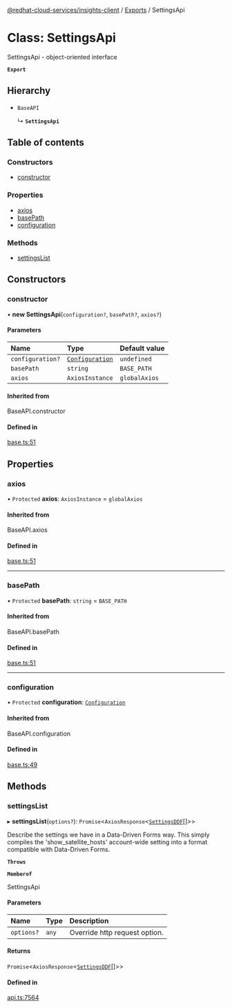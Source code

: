 [@redhat-cloud-services/insights-client](../README.md) / [Exports](../modules.md) / SettingsApi

# Class: SettingsApi

SettingsApi - object-oriented interface

**`Export`**

## Hierarchy

- `BaseAPI`

  ↳ **`SettingsApi`**

## Table of contents

### Constructors

- [constructor](SettingsApi.md#constructor)

### Properties

- [axios](SettingsApi.md#axios)
- [basePath](SettingsApi.md#basepath)
- [configuration](SettingsApi.md#configuration)

### Methods

- [settingsList](SettingsApi.md#settingslist)

## Constructors

### constructor

• **new SettingsApi**(`configuration?`, `basePath?`, `axios?`)

#### Parameters

| Name | Type | Default value |
| :------ | :------ | :------ |
| `configuration?` | [`Configuration`](Configuration.md) | `undefined` |
| `basePath` | `string` | `BASE_PATH` |
| `axios` | `AxiosInstance` | `globalAxios` |

#### Inherited from

BaseAPI.constructor

#### Defined in

[base.ts:51](https://github.com/RedHatInsights/javascript-clients/blob/master/packages/insights/base.ts#L51)

## Properties

### axios

• `Protected` **axios**: `AxiosInstance` = `globalAxios`

#### Inherited from

BaseAPI.axios

#### Defined in

[base.ts:51](https://github.com/RedHatInsights/javascript-clients/blob/master/packages/insights/base.ts#L51)

___

### basePath

• `Protected` **basePath**: `string` = `BASE_PATH`

#### Inherited from

BaseAPI.basePath

#### Defined in

[base.ts:51](https://github.com/RedHatInsights/javascript-clients/blob/master/packages/insights/base.ts#L51)

___

### configuration

• `Protected` **configuration**: [`Configuration`](Configuration.md)

#### Inherited from

BaseAPI.configuration

#### Defined in

[base.ts:49](https://github.com/RedHatInsights/javascript-clients/blob/master/packages/insights/base.ts#L49)

## Methods

### settingsList

▸ **settingsList**(`options?`): `Promise`<`AxiosResponse`<[`SettingsDDF`](../interfaces/SettingsDDF.md)[]\>\>

Describe the settings we have in a Data-Driven Forms way.  This simply compiles the \'show_satellite_hosts\' account-wide setting into a format compatible with Data-Driven Forms.

**`Throws`**

**`Memberof`**

SettingsApi

#### Parameters

| Name | Type | Description |
| :------ | :------ | :------ |
| `options?` | `any` | Override http request option. |

#### Returns

`Promise`<`AxiosResponse`<[`SettingsDDF`](../interfaces/SettingsDDF.md)[]\>\>

#### Defined in

[api.ts:7564](https://github.com/RedHatInsights/javascript-clients/blob/master/packages/insights/api.ts#L7564)
